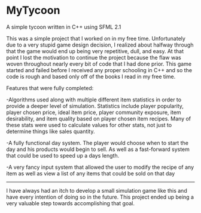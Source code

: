 # MyTycoon
A simple tycoon written in C++ using SFML 2.1

This was a simple project that I worked on in my free time. Unfortunately due to a very stupid game design decision, I realized about halfway through that the game would end up being very repetitive, dull, and easy. At that point I lost the motivation to continue the project because the flaw was woven throughout nearly every bit of code that I had done prior. This game started and failed before I received any proper schooling in C++ and so the code is rough and based only off of the books I read in my free time.

Features that were fully completed:

-Algorithms used along with multiple different item statistics in order to provide a deeper level of simulation. Statistics include player popularity, player chosen price, ideal item price, player community exposure, item desirability, and item quality based on player chosen item recipes. Many of these stats were used to calculate values for other stats, not just to determine things like sales quantity. 

-A fully functional day system. The player would choose when to start the day and his products would begin to sell. As well as a fast-forward system that could be used to speed up a days length.

-A very fancy input system that allowed the user to modify the recipe of any item as well as view a list of any items that could be sold on that day

-----------------------------------

I have always had an itch to develop a small simulation game like this and have every intention of doing so in the future. This project ended up being a very valuable step towards accomplishing that goal. 
